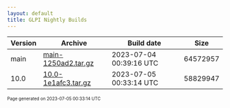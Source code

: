 ```yaml
---
layout: default
title: GLPI Nightly Builds
---
```


Version|Archive|Build date|Size
---|---|---|---
main|[main-1250ad2.tar.gz](main-1250ad2.tar.gz)|2023-07-04 00:39:16 UTC|64572957
10.0|[10.0-1e1afc3.tar.gz](10.0-1e1afc3.tar.gz)|2023-07-05 00:33:14 UTC|58829947

<font size="1">Page generated on 2023-07-05 00:33:14 UTC</font>
